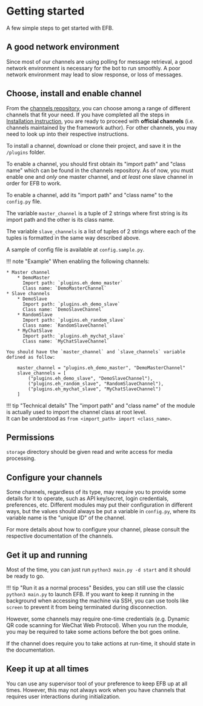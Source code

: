 # Getting started

A few simple steps to get started with EFB.

## A good network environment
Since most of our channels are using polling for message retrieval, a good network environment is necessary for the bot to run smoothly. A poor network environment may lead to slow response, or loss of messages.

## Choose, install and enable channel
From the [channels repository](channels-repository.md), you can choose among a range of different channels that fit your need. If you have completed all the steps in [Installation instruction](installation.md), you are ready to proceed with **official channels** (i.e. channels maintained by the framework author). For other channels, you may need to look up into their respective instructions.

To install a channel, download or clone their project, and save it in the `/plugins` folder.

To enable a channel, you should first obtain its "import path" and "class name" which can be found in the channels repository.
As of now, you must enable one and *only* one master channel, and *at least* one slave channel in order for EFB to work.

To enable a channel, add its "import path" and "class name" to the `config.py` file.

The variable `master_channel` is a tuple of 2 strings where first string is its import path and the other is its class name.

The variable `slave_channels` is a list of tuples of 2 strings where each of the tuples is formatted in the same way described above.

A sample of config file is available at `config.sample.py`.

!!! note "Example"
    When enabling the following channels:

    * Master channel
        * DemoMaster  
          Import path: `plugins.eh_demo_master`  
          Class name: `DemoMasterChannel`
    * Slave channels
        * DemoSlave  
          Import path: `plugins.eh_demo_slave`  
          Class name: `DemoSlaveChannel`
        * RandomSlave  
          Import path: `plugins.eh_random_slave`  
          Class name: `RandomSlaveChannel`
        * MyChatSlave  
          Import path: `plugins.eh_mychat_slave`  
          Class name: `MyChatSlaveChannel`

    You should have the `master_channel` and `slave_channels` variable defined as follow:

        master_channel = "plugins.eh_demo_master", "DemoMasterChannel"
        slave_channels = [
            ("plugins.eh_demo_slave", "DemoSlaveChannel"),
            ("plugins.eh_random_slave", "RandomSlaveChannel"),
            ("plugins.eh_mychat_slave", "MyChatSlaveChannel")
        ]

!!! tip "Technical details"
    The "import path" and "class name" of the module is actually used to import the channel class at root level.  
    It can be understood as `from <import_path> import <class_name>`.

## Permissions
`storage` directory should be given read and write access for media processing.

## Configure your channels
Some channels, regardless of its type, may require you to provide some details for it to operate, such as API key/secret, login credentials, preferences, etc. Different modules may put their configuration in different ways, but the values should always be put a variable in `config.py`, where its variable name is the "unique ID" of the channel.

For more details about how to configure your channel, please consult the respective documentation of the channels.

## Get it up and running
Most of the time, you can just run `python3 main.py -d start`  and it should be ready to go.

!!! tip "Run it as a normal process"
    Besides, you can still use the classic `python3 main.py` to launch EFB. If you want to keep it running in the background when accessing the machine via SSH, you can use tools like `screen` to prevent it from being terminated during disconnection.

However, some channels may require one-time credentials (e.g. Dynamic QR code scanning for WeChat Web Protocol). When you run the module, you may be required to take some actions before the bot goes online.

If the channel does require you to take actions at run-time, it should state in the documentation.

## Keep it up at all times
You can use any supervisor tool of your preference to keep EFB up at all times. However, this may not always work when you have channels that requires user interactions during initialization.
